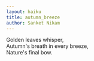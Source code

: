 ```yaml
---
layout: haiku
title: autumn_breeze
author: Sanket Nikam
---
```


Golden leaves whisper,<br>
Autumn's breath in every breeze,<br>
Nature's final bow.<br>
